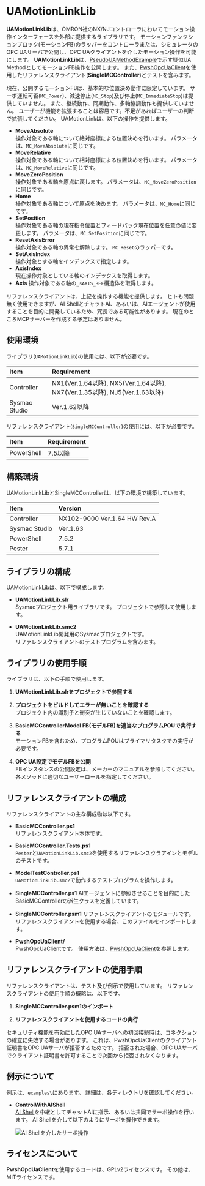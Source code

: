 # UAMotionLinkLib
**UAMotionLinkLib**は、OMRON社のNX/NJコントローラにおいてモーション操作インターフェースを外部に提供するライブラリです。
モーションファンクションブロック(モーションFB)のラッパーをコントローラまたは、シミュレータのOPC UAサーバで公開し、OPC UAクライアントを介したモーション操作を可能にします。
**UAMotionLinkLib**は、[PseudoUAMethodExample](https://github.com/kmu2030/PseudoUAMethodExample)で示す疑似UA MethodとしてモーションFB操作を公開します。
また、[PwshOpcUaClient](https://github.com/kmu2030/PwshOpcUaClient)を使用したリファレンスクライアント(**SingleMCController**)とテストを含みます。

現在、公開するモーションFBは、基本的な位置決め動作に限定しています。
サーボ運転可否(`MC_Power`)、減速停止(`MC_Stop`)及び停止(`MC_ImmediateStop`)は提供していません。
また、継続動作、同期動作、多軸協調動作も提供していません。
ユーザーが機能を拡張することは容易です。不足があればユーザーの判断で拡張してください。
UAMotionLinkは、以下の操作を提供します。

*  **MoveAbsolute**   
   操作対象である軸について絶対座標による位置決めを行います。
   パラメータは、`MC_MoveAbsolute`に同じです。
*  **MoveRelative**   
   操作対象である軸について相対座標による位置決めを行います。
   パラメータは、`MC_MoveRelative`に同じです。
*  **MoveZeroPosition**   
   操作対象である軸を原点に戻します。
   パラメータは、`MC_MoveZeroPosition`に同じです。
*  **Home**   
   操作対象である軸について原点を決めます。
   パラメータは、`MC_Home`に同じです。
*  **SetPosition**   
   操作対象である軸の現在指令位置とフィードバック現在位置を任意の値に変更します。
   パラメータは、`MC_SetPosition`に同じです。
*  **ResetAxisError**   
   操作対象である軸の異常を解除します。
   `MC_Reset`のラッパーです。
*  **SetAxisIndex**   
   操作対象とする軸をインデックスで指定します。
*  **AxisIndex**   
   現在操作対象としている軸のインデックスを取得します。
*  **Axis**
   操作対象である軸の`_sAXIS_REF`構造体を取得します。

リファレンスクライアントは、上記を操作する機能を提供します。
ヒトも問題無く使用できますが、AI ShellとチャットAI、あるいは、AIエージェントが使用することを目的に開発しているため、冗長である可能性があります。
現在のところMCPサーバーを作成する予定はありません。

## 使用環境
ライブラリ(`UAMotionLinkLib`)の使用には、以下が必要です。

| Item          | Requirement |
| :------------ | :---------- |
| Controller    | NX1(Ver.1.64以降), NX5(Ver.1.64以降), NX7(Ver.1.35以降), NJ5(Ver.1.63以降) |
| Sysmac Studio | Ver.1.62以降 |

リファレンスクライアント(`SingleMCController`)の使用には、以下が必要です。

| Item          | Requirement |
| :------------ | :---------- |
| PowerShell    | 7.5以降 |

## 構築環境
UAMotionLinkLibとSingleMCControllerは、以下の環境で構築しています。

| Item            | Version              |
| :-------------- | :------------------- |
| Controller      | NX102-9000 Ver.1.64 HW Rev.A |
| Sysmac Studio   | Ver.1.63 |
| PowerShell      | 7.5.2 |
| Pester          | 5.7.1 |

## ライブラリの構成
UAMotionLinkLibは、以下で構成します。

* **UAMotionLinkLib.slr**   
   Sysmacプロジェクト用ライブラリです。
   プロジェクトで参照して使用します。

* **UAMotionLinkLib.smc2**   
  UAMotionLinkLib開発用のSysmacプロジェクトです。   
  リファレンスクライアントのテストプログラムを含みます。

## ライブラリの使用手順
ライブラリは、以下の手順で使用します。

1. **UAMotionLinkLib.slrをプロジェクトで参照する**

2. **プロジェクトをビルドしてエラーが無いことを確認する**   
   プロジェクト内の識別子と衝突が生じていないことを確認します。

3. **BasicMCControllerModel FB(モデルFB)を適当なプログラムPOUで実行する**   
   モーションFBを含むため、プログラムPOUはプライマリタスクでの実行が必要です。

4. **OPC UA設定でモデルFBを公開**   
   FBインスタンスの公開設定は、メーカーのマニュアルを参照してください。
   各メソッドに適切なユーザーロールを指定してください。

## リファレンスクライアントの構成
リファレンスクライアントの主な構成物は以下です。

* **BasicMCController.ps1**   
  リファレンスクライアント本体です。

* **BasicMCController.Tests.ps1**   
  `Pester`と`UAMotionLinkLib.smc2`を使用するリファレンスクラアインとモデルのテストです。   

* **ModelTestController.ps1**   
  `UAMotionLinkLib.smc2`で動作するテストプログラムを操作します。

* **SingleMCController.ps1**
  AIエージェントに参照させることを目的にしたBasicMCControllerの派生クラスを定義しています。

* **SingleMCController.psm1**
  リファレンスクライアントのモジュールです。
  リファレンスクライアントを使用する場合、このファイルをインポートします。

* **PwshOpcUaClient/**   
   PwshOpcUaClientです。
   使用方法は、[PwshOpcUaClient](https://github.com/kmu2030/PwshOpcUaClient)を参照します。

## リファレンスクライアントの使用手順
リファレンスクライアントは、テスト及び例示で使用しています。
リファレンスクライアントの使用手順の概略は、以下です。

1. **SingleMCController.psm1のインポート**

2. **リファレンスクライアントを使用するコードの実行**

セキュリティ機能を有効にしたOPC UAサーバへの初回接続時は、コネクションの確立に失敗する場合があります。
これは、PwshOpcUaClientのクライアント証明書をOPC UAサーバが拒否するためです。
拒否された場合、OPC UAサーバでクライアント証明書を許可することで次回から拒否されなくなります。

## 例示について
例示は、`examples\`にあります。
詳細は、各ディレクトリを確認してください。

* **ControlWithAIShell**   
   [AI Shell](https://learn.microsoft.com/ja-jp/powershell/utility-modules/aishell/overview?view=ps-modules)を中継としてチャットAIに指示、あるいは共同でサーボ操作を行います。
   AI Shellを介して以下のようにサーボを操作できます。

   ![AI Shellを介したサーボ操作](./images/control-with-ai-shell.gif)

## ライセンスについて
**PwshOpcUaClient**を使用するコードは、GPLv2ライセンスです。
その他は、MITライセンスです。
